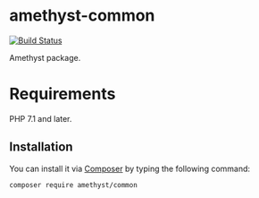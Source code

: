 # amethyst-common

[![Build Status](https://img.shields.io/travis/amethyst/common/master.svg?style=flat-square)](https://travis-ci.org/amethyst/common)

Amethyst package.

# Requirements

PHP 7.1 and later.

## Installation

You can install it via [Composer](https://getcomposer.org/) by typing the following command:

```bash
composer require amethyst/common
```